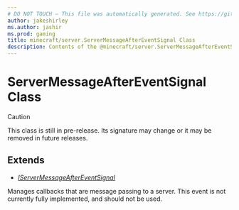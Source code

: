 ```yaml
---
# DO NOT TOUCH — This file was automatically generated. See https://github.com/mojang/minecraftapidocsgenerator to modify descriptions, examples, etc.
author: jakeshirley
ms.author: jashir
ms.prod: gaming
title: minecraft/server.ServerMessageAfterEventSignal Class
description: Contents of the @minecraft/server.ServerMessageAfterEventSignal class.
---
```

# ServerMessageAfterEventSignal Class

> [!CAUTION]
> This class is still in pre-release.  Its signature may change or it may be removed in future releases.

## Extends
- [*IServerMessageAfterEventSignal*](IServerMessageAfterEventSignal.md)

Manages callbacks that are message passing to a server. This event is not currently fully implemented, and should not be used.
